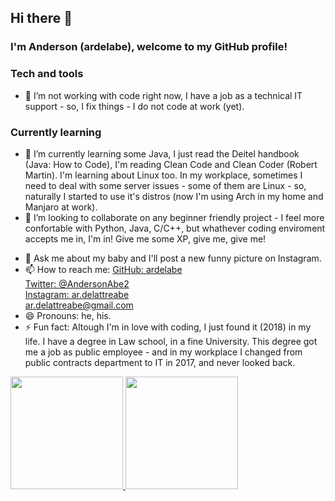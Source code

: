 ## Hi there 👋
### I'm Anderson (ardelabe), welcome to my GitHub profile!
<!--
**ardelabe/ardelabe** is a ✨ _special_ ✨ repository because its `README.md` (this file) appears on your GitHub profile.

Here are some ideas to get you started:

- 🔭 I’m currently working on ...
- 🌱 I’m currently learning ...
- 👯 I’m looking to collaborate on ...
- 🤔 I’m looking for help with ...
- 💬 Ask me about ...
- 📫 How to reach me: ...
- 😄 Pronouns: ...
- ⚡ Fun fact: ...
-->
### Tech and tools
- 🔭 I’m not working with code right now, I have a job as a technical IT support - so, I fix things - I do not code at work (yet).

### Currently learning  
- 🌱 I’m currently learning some Java, I just read the Deitel handbook (Java: How to Code), I'm reading Clean Code and Clean Coder (Robert Martin). I'm learning about Linux too. In my workplace, sometimes I need to deal with some server issues - some of them are Linux - so, naturally I started to use it's distros (now I'm using Arch in my home and Manjaro at work). 
- 👯 I’m looking to collaborate on any beginner friendly project - I feel more confortable with Python, Java, C/C++, but whathever coding enviroment accepts me in, I'm in! Give me some XP, give me, give me!
<!--- 🤔 I’m looking for help with ...-->
- 💬 Ask me about my baby and I'll post a new funny picture on Instagram. 
- 📫 How to reach me:
[GitHub: ardelabe](https://github.com/ardelabe)  
[Twitter: @AndersonAbe2](https://twitter.com/AndersonAbe2)   
[Instagram: ar.delattreabe](https://www.instagram.com/ar.delattreabe/)    
[ar.delattreabe@gmail.com](mailto:ar.delattreabe@gmail.com)  
- 😄 Pronouns: he, his.
- ⚡ Fun fact: Altough I'm in love with coding, I just found it (2018) in my life. I have a degree in Law school, in a fine University. This degree got me a job as public employee - and in my workplace I changed from public contracts department to IT in 2017, and never looked back. 

<div>
<a href="https://github.com/ardelabe">
<img height="180em" src="https://github-readme-stats.vercel.app/api/top-langs/?username=ardelabe&layout=compact&langs_count=7&theme=dracula"/>
<img height="180em" src="https://github-readme-stats.vercel.app/api?username=ardelabe&show_icons=true&theme=dracula&include_all_commits=true&count_private=true"/>
</div>
